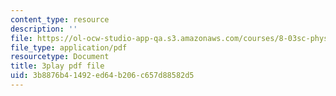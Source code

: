 ```yaml
---
content_type: resource
description: ''
file: https://ol-ocw-studio-app-qa.s3.amazonaws.com/courses/8-03sc-physics-iii-vibrations-and-waves-fall-2016/3b8876b41492ed64b206c657d88582d5_cZAM2Co3tzo.pdf
file_type: application/pdf
resourcetype: Document
title: 3play pdf file
uid: 3b8876b4-1492-ed64-b206-c657d88582d5
---
```

